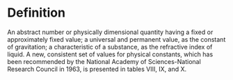 # Definition

An abstract number or physically dimensional quantity having a fixed or
approximately fixed value; a universal and permanent value, as the
constant of gravitation; a characteristic of a substance, as the
refractive index of liquid. A new, consistent set of values for physical
constants, which has been recommended by the National Academy of
Sciences-National Research Council in 1963, is presented in tables VIII,
IX, and X.
